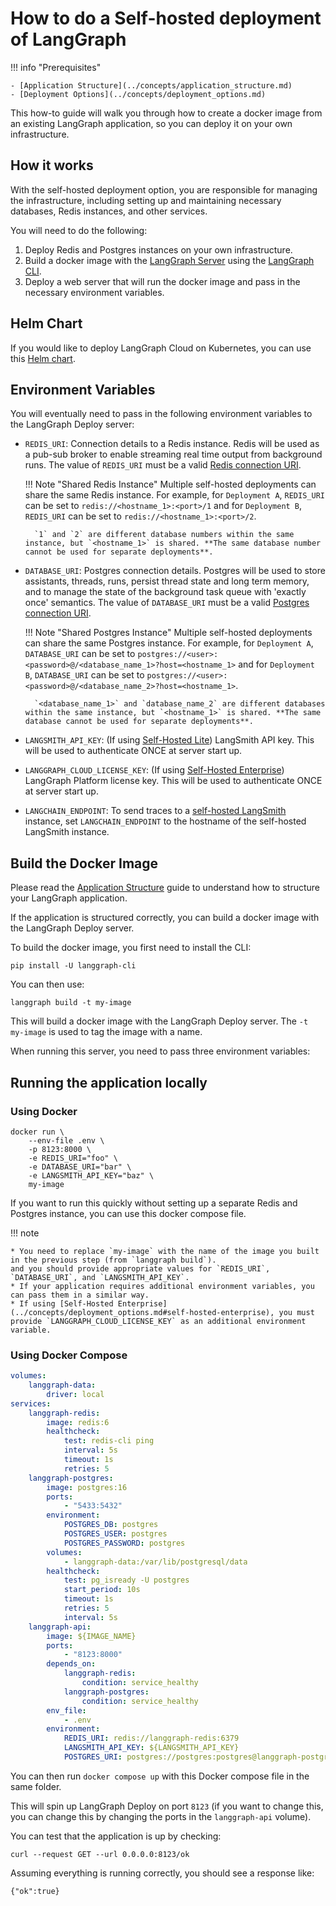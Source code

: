 # How to do a Self-hosted deployment of LangGraph

!!! info "Prerequisites"

    - [Application Structure](../concepts/application_structure.md)
    - [Deployment Options](../concepts/deployment_options.md)

This how-to guide will walk you through how to create a docker image from an existing LangGraph application, so you can deploy it on your own infrastructure.

## How it works

With the self-hosted deployment option, you are responsible for managing the infrastructure, including setting up and maintaining necessary databases, Redis instances, and other services.

You will need to do the following:

1. Deploy Redis and Postgres instances on your own infrastructure.
2. Build a docker image with the [LangGraph Server](../concepts/langgraph_server.md) using the [LangGraph CLI](../concepts/langgraph_cli.md).
3. Deploy a web server that will run the docker image and pass in the necessary environment variables.

## Helm Chart

If you would like to deploy LangGraph Cloud on Kubernetes, you can use this [Helm chart](https://github.com/langchain-ai/helm/blob/main/charts/langgraph-cloud/README.md).

## Environment Variables

You will eventually need to pass in the following environment variables to the LangGraph Deploy server:

- `REDIS_URI`: Connection details to a Redis instance. Redis will be used as a pub-sub broker to enable streaming real time output from background runs. The value of `REDIS_URI` must be a valid [Redis connection URI](https://redis-py.readthedocs.io/en/stable/connections.html#redis.Redis.from_url).

    !!! Note "Shared Redis Instance"
        Multiple self-hosted deployments can share the same Redis instance. For example, for `Deployment A`, `REDIS_URI` can be set to `redis://<hostname_1>:<port>/1` and for `Deployment B`, `REDIS_URI` can be set to `redis://<hostname_1>:<port>/2`.

        `1` and `2` are different database numbers within the same instance, but `<hostname_1>` is shared. **The same database number cannot be used for separate deployments**.

- `DATABASE_URI`: Postgres connection details. Postgres will be used to store assistants, threads, runs, persist thread state and long term memory, and to manage the state of the background task queue with 'exactly once' semantics. The value of `DATABASE_URI` must be a valid [Postgres connection URI](https://www.postgresql.org/docs/current/libpq-connect.html#LIBPQ-CONNSTRING-URIS).

    !!! Note "Shared Postgres Instance"
        Multiple self-hosted deployments can share the same Postgres instance. For example, for `Deployment A`, `DATABASE_URI` can be set to `postgres://<user>:<password>@/<database_name_1>?host=<hostname_1>` and for `Deployment B`, `DATABASE_URI` can be set to `postgres://<user>:<password>@/<database_name_2>?host=<hostname_1>`.

        `<database_name_1>` and `database_name_2` are different databases within the same instance, but `<hostname_1>` is shared. **The same database cannot be used for separate deployments**.

- `LANGSMITH_API_KEY`: (If using [Self-Hosted Lite](../concepts/deployment_options.md#self-hosted-lite)) LangSmith API key. This will be used to authenticate ONCE at server start up.
- `LANGGRAPH_CLOUD_LICENSE_KEY`: (If using [Self-Hosted Enterprise](../concepts/deployment_options.md#self-hosted-enterprise)) LangGraph Platform license key. This will be used to authenticate ONCE at server start up.
- `LANGCHAIN_ENDPOINT`: To send traces to a [self-hosted LangSmith](https://docs.smith.langchain.com/self_hosting) instance, set `LANGCHAIN_ENDPOINT` to the hostname of the self-hosted LangSmith instance.


## Build the Docker Image

Please read the [Application Structure](../concepts/application_structure.md) guide to understand how to structure your LangGraph application.

If the application is structured correctly, you can build a docker image with the LangGraph Deploy server.

To build the docker image, you first need to install the CLI:

```shell
pip install -U langgraph-cli
```

You can then use:

```
langgraph build -t my-image
```

This will build a docker image with the LangGraph Deploy server. The `-t my-image` is used to tag the image with a name.

When running this server, you need to pass three environment variables:

## Running the application locally

### Using Docker

```shell
docker run \
    --env-file .env \
    -p 8123:8000 \
    -e REDIS_URI="foo" \
    -e DATABASE_URI="bar" \
    -e LANGSMITH_API_KEY="baz" \
    my-image
```

If you want to run this quickly without setting up a separate Redis and Postgres instance, you can use this docker compose file.

!!! note

    * You need to replace `my-image` with the name of the image you built in the previous step (from `langgraph build`).
    and you should provide appropriate values for `REDIS_URI`, `DATABASE_URI`, and `LANGSMITH_API_KEY`.
    * If your application requires additional environment variables, you can pass them in a similar way.
    * If using [Self-Hosted Enterprise](../concepts/deployment_options.md#self-hosted-enterprise), you must provide `LANGGRAPH_CLOUD_LICENSE_KEY` as an additional environment variable.


### Using Docker Compose

```yml
volumes:
    langgraph-data:
        driver: local
services:
    langgraph-redis:
        image: redis:6
        healthcheck:
            test: redis-cli ping
            interval: 5s
            timeout: 1s
            retries: 5
    langgraph-postgres:
        image: postgres:16
        ports:
            - "5433:5432"
        environment:
            POSTGRES_DB: postgres
            POSTGRES_USER: postgres
            POSTGRES_PASSWORD: postgres
        volumes:
            - langgraph-data:/var/lib/postgresql/data
        healthcheck:
            test: pg_isready -U postgres
            start_period: 10s
            timeout: 1s
            retries: 5
            interval: 5s
    langgraph-api:
        image: ${IMAGE_NAME}
        ports:
            - "8123:8000"
        depends_on:
            langgraph-redis:
                condition: service_healthy
            langgraph-postgres:
                condition: service_healthy
        env_file:
            - .env
        environment:
            REDIS_URI: redis://langgraph-redis:6379
            LANGSMITH_API_KEY: ${LANGSMITH_API_KEY}
            POSTGRES_URI: postgres://postgres:postgres@langgraph-postgres:5432/postgres?sslmode=disable
```

You can then run `docker compose up` with this Docker compose file in the same folder.

This will spin up LangGraph Deploy on port `8123` (if you want to change this, you can change this by changing the ports in the `langgraph-api` volume).

You can test that the application is up by checking:

```shell
curl --request GET --url 0.0.0.0:8123/ok
```
Assuming everything is running correctly, you should see a response like:

```shell
{"ok":true}
```

